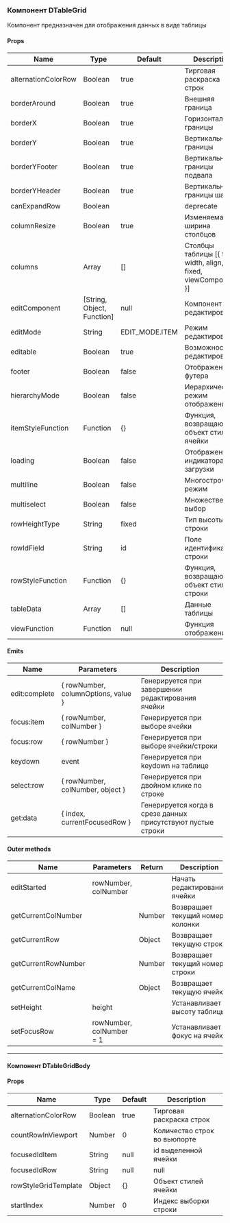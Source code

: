 ### Компонент DTableGrid

Компонент предназначен для отображения данных в виде таблицы

#### Props

| Name                | Type                       | Default        | Description                                                     |
| ------------------- | -------------------------- | -------------- | --------------------------------------------------------------- |
| alternationColorRow | Boolean                    | true           | Тирговая раскраска строк                                        |
| borderAround        | Boolean                    | true           | Внешняя граница                                                 |
| borderX             | Boolean                    | true           | Горизонтальные границы                                          |
| borderY             | Boolean                    | true           | Вертикальные границы                                            |
| borderYFooter       | Boolean                    | true           | Вертикальные границы подвала                                    |
| borderYHeader       | Boolean                    | true           | Вертикальные границы шапки                                      |
| canExpandRow        | Boolean                    |                | deprecate                                                       |
| columnResize        | Boolean                    | true           | Изменяемая ширина столбцов                                      |
| columns             | Array                      | []             | Столбцы таблицы [{ field, width, align, fixed, viewComponent }] |
| editComponent       | [String, Object, Function] | null           | Компонент редактирования                                        |
| editMode            | String                     | EDIT_MODE.ITEM | Режим редактирования                                            |
| editable            | Boolean                    | true           | Возможность редактирования                                      |
| footer              | Boolean                    | false          | Отображение футера                                              |
| hierarchyMode       | Boolean                    | false          | Иерархический режим отображения                                 |
| itemStyleFunction   | Function                   | {}             | Функция, возвращающая объект стилей ячейки                      |
| loading             | Boolean                    | false          | Отображение индикатора загрузки                                 |
| multiline           | Boolean                    | false          | Многострочный режим                                             |
| multiselect         | Boolean                    | false          | Множественный выбор                                             |
| rowHeightType       | String                     | fixed          | Тип высоты строки                                               |
| rowIdField          | String                     | id             | Поле идентификатора строки                                      |
| rowStyleFunction    | Function                   | {}             | Функция, возвращающая объект стилей строки                      |
| tableData           | Array                      | []             | Данные таблицы                                                  |
| viewFunction        | Function                   | null           | Функция отображения                                             |

#### Emits

| Name          | Parameters                          | Description                                                  |
| ------------- | ----------------------------------- | ------------------------------------------------------------ |
| edit:complete | { rowNumber, columnOptions, value } | Генерируется при завершении редактирования ячейки            |
| focus:item    | { rowNumber, colNumber }            | Генерируется при выборе ячейки                               |
| focus:row     | { rowNumber }                       | Генерируется при выборе ячейки/строки                        |
| keydown       | event                               | Генерируется при keydown на таблице                          |
| select:row    | { rowNumber, colNumber, object }    | Генерируется при двойном клике по строке                     |
| get:data      | { index, currentFocusedRow }        | Генерируется когда в срезе данных присутствуют пустые строки |

#### Outer methods

| Name                | Parameters               | Return | Description                      |
| ------------------- | ------------------------ | ------ | -------------------------------- |
| editStarted         | rowNumber, colNumber     |        | Начать редактирование ячейки     |
| getCurrentColNumber |                          | Number | Возвращает текущий номер колонки |
| getCurrentRow       |                          | Object | Возвращает текущую строку        |
| getCurrentRowNumber |                          | Number | Возвращает текущий номер строки  |
| getCurrentColName   |                          | Object | Возвращает текущую ячейку        |
| setHeight           | height                   |        | Устанавливает высоту таблицы     |
| setFocusRow         | rowNumber, colNumber = 1 |        | Устанавливает фокус на ячейку    |

---

#### Компонент DTableGridBody

#### Props

| Name                 | Type    | Default | Description                  |
| -------------------- | ------- | ------- | ---------------------------- |
| alternationColorRow  | Boolean | true    | Тирговая раскраска строк     |
| countRowInViewport   | Number  | 0       | Количество строк во вьюпорте |
| focusedIdItem        | String  | null    | id выделенной ячейки         |
| focusedIdRow         | String  | null    | null                         |
| rowStyleGridTemplate | Object  | {}      | Объект стилей ячейки         |
| startIndex           | Number  | 0       | Индекс выборки строки        |
